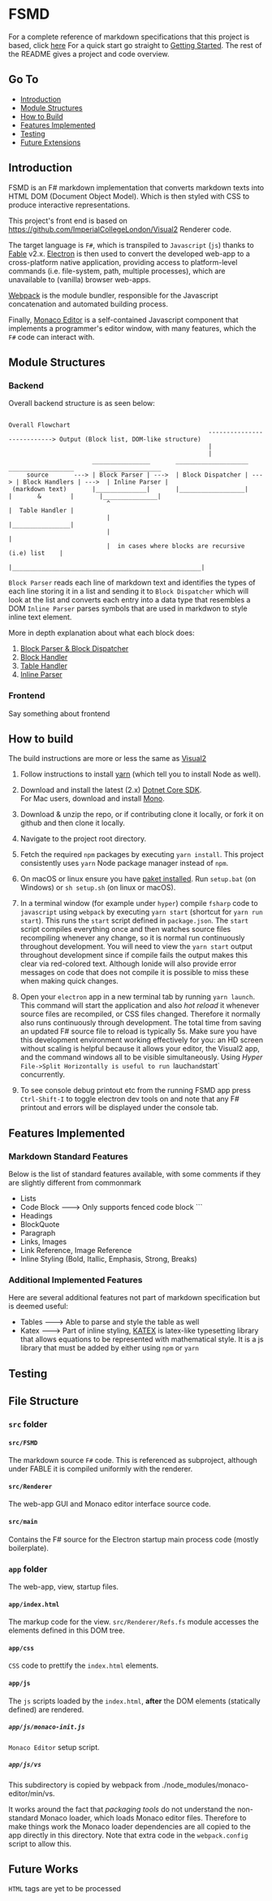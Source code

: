 # FSMD

For a complete reference of markdown specifications that this project is based, click [here](https://spec.commonmark.org/0.28/)
For a quick start go straight to [Getting Started](#getting-started).
The rest of the README gives a project and code overview.

## Go To
* [Introduction](#introduction)
* [Module Structures](#module-structures)
* [How to Build](#how-to-build)
* [Features Implemented](#features-implemented)
* [Testing](#testing)
* [Future Extensions](#future-works)

## Introduction

FSMD is an F# markdown implementation that converts markdown texts into HTML DOM (Document Object Model).
Which is then styled with CSS to produce interactive representations.

This project's front end is based on https://github.com/ImperialCollegeLondon/Visual2 Renderer code.

The target language is `F#`, which is transpiled to `Javascript` (`js`) thanks to [Fable](https://fable.io) v2.x. [Electron](https://electronjs.org/) is then used to convert the developed web-app to a cross-platform native application, providing access to platform-level commands (i.e. file-system, path, multiple processes), which are unavailable to (vanilla) browser web-apps.

[Webpack](https://webpack.js.org/) is the module bundler, responsible for the Javascript concatenation and automated building process.

Finally, [Monaco Editor](https://microsoft.github.io/monaco-editor/) is  a self-contained Javascript component that implements a programmer's editor window, with many features, which the `F#` code can interact with.

## Module Structures

### Backend
Overall backend structure is as seen below:
```

Overall Flowchart
                                                       ---------------------------> Output (Block list, DOM-like structure)
                                                       |
                                                       |
                       ________________       ____________________      __________________       _________________
     source       ---> | Block Parser | --->  | Block Dispatcher | ---> | Block Handlers | --->  | Inline Parser |
 (markdown text)       |______________|       |__________________|      |       &        |       |_______________|
                           ^                                            |  Table Handler |              
                           |                                            |________________|              
                           |                                                    |                       
                           |  in cases where blocks are recursive (i.e) list    |                       
                           |____________________________________________________|                       
```

`Block Parser` reads each line of markdown text and identifies the types of each line storing it in a list and sending it to
`Block Dispatcher` which will look at the list and converts each entry into a data type that resembles a DOM
`Inline Parser` parses symbols that are used in markdwon to style inline text element.

More in depth explanation about what each block does:
1. [Block Parser & Block Dispatcher](https://github.com/patrickjohncyh/FSMD/tree/hi116-indiv/)
2. [Block Handler](https://github.com/patrickjohncyh/FSMD/tree/origin/yhl116-origin/yeehonglow)
3. [Table Handler](https://github.com/patrickjohncyh/FSMD/tree/ljo16-indiv/)
4. [Inline Parser](https://github.com/patrickjohncyh/FSMD/tree/pjc316-indiv)


### Frontend
Say something about frontend

## How to build
The build instructions are more or less the same as [Visual2](https://github.com/ImperialCollegeLondon/Visual2)

1. Follow instructions to install [yarn](https://yarnpkg.com/lang/en/docs/install/) (which tell you to install Node as well).

2. Download and install the latest (2.x) [Dotnet Core SDK](https://www.microsoft.com/net/learn/get-started).  
For Mac users, download and install [Mono](http://www.mono-project.com/download/stable/).

3. Download & unzip the repo, or if contributing clone it locally, or fork it on github and then clone it locally.

4. Navigate to the project root directory.

5. Fetch the required `npm` packages by executing `yarn install`. This project consistently uses `yarn` Node package manager instead of `npm`.

6. On macOS or linux ensure you have [paket installed](https://fsprojects.github.io/Paket/installation.html). Run `setup.bat` (on Windows) or `sh setup.sh` (on linux or macOS).

7. In a terminal window (for example under `hyper`) compile `fsharp` code to `javascript` using `webpack` by executing `yarn start` (shortcut for `yarn run start`). This runs the `start` script defined in `package.json`. The `start` script  compiles everything once and then watches source files recompiling whenever any change, so it is normal run continuously throughout development. You will need to view the `yarn start` output throughout development since if compile fails the output makes this clear via red-colored text. Although Ionide will also provide error messages on code that does not compile it is possible to miss these when making quick changes.

8. Open your `electron` app in a new terminal tab by running `yarn launch`. This command will start the application and also _hot reload_ it whenever source files are recompiled, or CSS files changed. Therefore it normally also runs continuously through development. The total time from saving an updated F# source file to reload is typically 5s. Make sure you have this development environment working effectively for you: an HD screen without scaling is helpful because it allows your editor, the Visual2 app, and the command windows all to be visible simultaneously. Using *Hyper* `File->Split Horizontally is useful to run `lauch` and `start` concurrently.

9. To see console debug printout etc from the running FSMD app press `Ctrl-Shift-I` to toggle electron dev tools on and note that any F# printout and errors will be displayed under the console tab.

## Features Implemented

### Markdown Standard Features
Below is the list of standard features available, with some comments if they are slightly different from commonmark
* Lists
* Code Block ---> Only supports fenced code block \```
* Headings
* BlockQuote
* Paragraph
* Links, Images
* Link Reference, Image Reference
* Inline Styling (Bold, Itallic, Emphasis, Strong, Breaks)

### Additional Implemented Features
Here are several additional features not part of markdown specification but is deemed useful:
* Tables   ---> Able to parse and style the table as well
* Katex    ---> Part of inline styling, [KATEX](https://katex.org/) is latex-like typesetting library 
                that allows equations to be represented with mathematical style. It is a js library that
                must be added by either using `npm` or `yarn`

## Testing

## File Structure

### `src` folder

#### `src/FSMD`

The markdown source `F#` code. This is referenced as subproject, although under FABLE it is compiled uniformly with the renderer.

#### `src/Renderer`

The web-app GUI and Monaco editor interface source code.

#### `src/main`

Contains the F# source for the Electron startup main process code (mostly boilerplate).

### `app` folder

The web-app, view, startup files.

#### `app/index.html`

The markup code for the view.
`src/Renderer/Refs.fs` module accesses the elements defined in this DOM tree.

#### `app/css`

`CSS` code to prettify the `index.html` elements.

#### `app/js`

The `js` scripts loaded by the `index.html`, **after** the DOM elements (statically defined) are rendered.

##### `app/js/monaco-init.js`

`Monaco Editor` setup script.

##### `app/js/vs`

This subdirectory is copied by webpack from ./node_modules/monaco-editor/min/vs.

It works around the fact that _packaging tools_ do not understand the non-standard Monaco loader, which loads Monaco editor files. Therefore to make things work the Monaco loader dependencies are all copied to the app directly in this directory. Note that extra code in the `webpack.config` script to allow this.

## Future Works
`HTML` tags are yet to be processed
